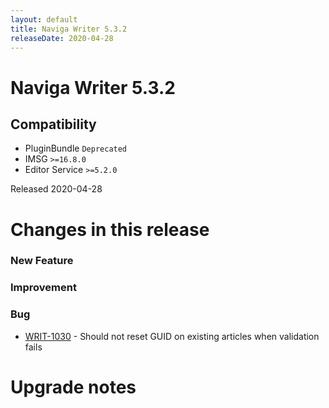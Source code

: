 ```yaml
---
layout: default
title: Naviga Writer 5.3.2
releaseDate: 2020-04-28
---
```

<div class="jumbotron">
    <h1>Naviga Writer 5.3.2</h1>    
    <h2>Compatibility</h2>
    <ul>
        <li>PluginBundle <code>Deprecated</code></li>
        <li>IMSG <code>>=16.8.0</code></li>
        <li>Editor Service <code>>=5.2.0</code></li>
    </ul>
</div>

Released 2020-04-28

 

# Changes in this release  


### New Feature 



### Improvement 



### Bug 
 
 * [WRIT-1030](https://jira.infomaker.se/browse/WRIT-1030) - Should not reset GUID on existing articles when validation fails 




# Upgrade notes  
           

